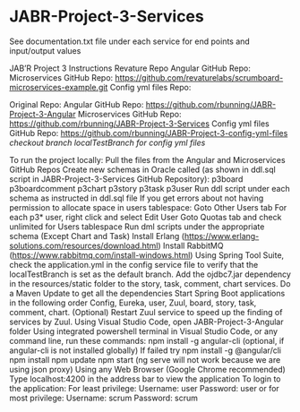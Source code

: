 # JABR-Project-3-Services
See documentation.txt file under each service for end points and input/output values

JAB’R Project 3 Instructions 
Revature Repo
Angular GitHub Repo: 
Microservices GitHub Repo: https://github.com/revaturelabs/scrumboard-microservices-example.git
Config yml files Repo: 

Original Repo:
Angular GitHub Repo: https://github.com/rbunning/JABR-Project-3-Angular
Microservices GitHub Repo: https://github.com/rbunning/JABR-Project-3-Services
Config yml files GitHub Repo: https://github.com/rbunning/JABR-Project-3-config-yml-files
	*checkout branch localTestBranch for config yml files*

To run the project locally:
Pull the files from the Angular and Microservices GitHub Repos
Create new schemas in Oracle called (as shown in ddl.sql script in JABR-Project-3-Services GitHub Repository):
p3board
p3boardcomment
p3chart
p3story
p3task
p3user
Run ddl script under each schema as instructed in ddl.sql file
If you get errors about not having permission to allocate space in users tablespace:
Goto Other Users tab
For each p3* user, right click and select Edit User
Goto Quotas tab and check unlimited for Users tablespace
Run dml scripts under the appropriate schema (Except Chart and Task)
Install Erlang (https://www.erlang-solutions.com/resources/download.html)
Install RabbitMQ (https://www.rabbitmq.com/install-windows.html)
Using Spring Tool Suite, check the application.yml in the config service file to verify that the localTestBranch is set as the default branch.
Add the ojdbc7.jar dependency in the resources/static folder to the  story, task, comment, chart services.
Do a Maven Update to get all the dependencies
Start Spring Boot applications in the following order Config, Eureka, user, Zuul, board, story, task, comment, chart.
(Optional) Restart Zuul service to speed up the finding of services by Zuul.
Using Visual Studio Code, open JABR-Project-3-Angular folder 
Using integrated powershell terminal in Visual Studio Code, or any command line, run these commands:
npm install -g angular-cli (optional, if angular-cli is not installed globally) 
If failed try
npm install -g @angular/cli 
npm install 
npm update
npm start (ng serve will not work because we are using json proxy)
Using any Web Browser (Google Chrome recommended) 
Type localhost:4200 in the address bar to view the application 
To login to the application:
For least privilege:
Username: user
Password: user
or for most privilege:
Username: scrum
Password: scrum





